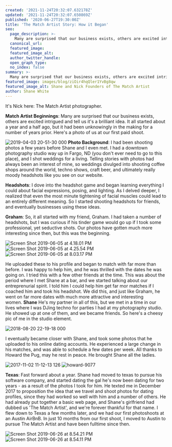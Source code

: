 ```yaml
---
created: '2021-11-24T20:32:07.632178Z'
updated: '2021-11-24T20:32:07.650869Z'
published: '2020-06-27T19:30:00Z'
title: 'The Match Artist Story: How it Began'
seo:
  page_description: >-
    Many are surprised that our business exists, others are excited intrigued and tell us it's a brilliant idea. It all started about a year and a half ago, but it had been unknowingly in the making for a number of years prior. Here's a photo of us at our first paid shoot.
  canonical_url:
  featured_image:
  featured_image_alt:
  author_twitter_handle:
  open_graph_type:
  no_index: false
summary: >-
  Many are surprised that our business exists, others are excited intrigued and tell us it's a brilliant idea. It all started about a year and a half ago, but it had been unknowingly in the making for a number of years prior. Here's a photo of us at our first paid shoot.
featured_image: images/blog/ziOir4hqQler1YvBg8qw
featured_image_alt: Shane and Nick Founders of The Match Artist
author: Shane White
---
```


<p>It's Nick here: The Match Artist photographer.</p>
<p><strong>Match Artist Beginnings</strong>: Many are surprised that our business exists, others are excited intrigued and tell us it's a brilliant idea. It all started about a year and a half ago, but it had been unknowingly in the making for a number of years prior. Here's a photo of us at our first paid shoot.</p>
<p><img src="https://images.ctfassets.net/9e33rgnm1y4m/7MXpDbrJvGYLYY9gAmVbz4/9142d930f2a928880dbf8354f3bab464/2019-04-03_20-51-30_000.jpeg" alt="2019-04-03 20-51-30 000" /><span>&nbsp;</span><strong>Photo Background</strong>: I had been shooting photos a few years before Shane and I even met. I had a downtown photography studio way up in Fargo, ND (you don't ever need to go to this place), and I shot weddings for a living. Telling stories with photos had always been an interest of mine, so weddings divulged into shooting coffee shops around the world, techno shows, craft beer, and ultimately really moody headshots like you see on our website.</p>
<p><strong>Headshots</strong>: I dove into the headshot game and began learning everything I could about facial expressions, posing, and lighting. As I delved deeper, I realized that even the most minute tightening of facial muscles could lead to an entirely different meaning. So I started shooting headshots for friends, and eventually businesses using these ideas.</p>
<p><strong>Graham</strong>: So, it all started with my friend, Graham. I had taken a number of headshots, but I was curious if his tinder game would go up if I took some professional, yet seductive shots. Our photos have gotten much more interesting since then, but this was the beginning.</p>
<p><img src="https://images.ctfassets.net/9e33rgnm1y4m/1rRHON5O9PyzfXK4HRteLj/17655882144dee3a2a9ea806642ef08f/Screen_Shot_2019-06-05_at_4.18.01_PM.png" alt="Screen Shot 2019-06-05 at 4.18.01 PM" /><span>&nbsp;</span><img src="https://images.ctfassets.net/9e33rgnm1y4m/3OBo9Rlo5UjboDh2hc0rDQ/b2a5c8c2db19024b7dca1dc43a200b24/Screen_Shot_2019-06-05_at_4.25.54_PM.png" alt="Screen Shot 2019-06-05 at 4.25.54 PM" /><span>&nbsp;</span><img src="https://images.ctfassets.net/9e33rgnm1y4m/3N83a2ZJczpxK5JS75ns95/c3a5a954512a7ee38a0ab9dfb16183cf/Screen_Shot_2019-06-05_at_8.03.17_PM.png" alt="Screen Shot 2019-06-05 at 8.03.17 PM" /></p>
<p>He uploaded these to his profile and began to match with far more than before. I was happy to help him, and he was thrilled with the dates he was going on. I tried this with a few other friends at the time. This was about the period where I met Shane at a bar, and we started talking about our entreprenurial spirit. I told him I could help him get far mor matches if I coached him and took his headshot. We did this, and just like Graham, he went on far more dates with much more attractive and interesting women.<span>&nbsp;</span><strong>Shane</strong><span>&nbsp;</span>He's my partner in all of this, but we met in a time in our lives where I was DJing techno for parties I had at my photography studio. He showed up at one of them, and we became friends. So here's a cheesy pic of me in the studio element.</p>
<p><img src="https://images.ctfassets.net/9e33rgnm1y4m/671XIxQHo3ncYVBonefMgN/cf516ab051ed5585bc34f8e307e76e14/2018-08-20_22-19-18_000.jpeg" alt="2018-08-20 22-19-18 000" /></p>
<p>I eventually became closer with Shane, and took some photos that he uploaded to his online dating accounts. He experienced a large change in his matches, and was able to schedule a few dates per week. All thanks to Howard the Pug, may he rest in peace. He brought Shane all the ladies.</p>
<p><img src="https://images.ctfassets.net/9e33rgnm1y4m/5D0vFDcmtnjJra7vO3VFKI/6a06a03fabf1b8b378d7cf81c6674643/2017-11-02_11-12-13_126.jpeg" alt="2017-11-02 11-12-13 126" /><span>&nbsp;</span><img src="https://images.ctfassets.net/9e33rgnm1y4m/GaQhtQu6hDrA0xpqHgUog/5be11c2dfc54f28ba75df9c609ba7557/howard-9077.jpg" alt="howard-9077" /></p>
<p><strong>Texas</strong>: Fast forward about a year. Shane had moved to texas to pursue his software company, and started dating the gal he's now been dating for two years - as a result of the photos I took for him. He texted me in December 2017 to proposition the idea that we travel and shoot photos for dating profiles, since they had worked so well with him and a number of others. He had already put together a basic web page, and Shane's girlfriend had dubbed us 'The Match Artist', and we're forever thankful for that name. I flew down to Texas a few months later, and we had our first photoshoots at an Austin AirBnB. In just 10 months from our first shoot, I moved to Austin to pursue The Match Artist and have been fulltime since then.</p>
<p><img src="https://images.ctfassets.net/9e33rgnm1y4m/4T8AuFLBTkFrxa5EDXz7BU/fea7e1db2d00ce8b23010599c9c4476b/Screen_Shot_2019-06-26_at_8.54.21_PM.png" alt="Screen Shot 2019-06-26 at 8.54.21 PM" /><span>&nbsp;</span><img src="https://images.ctfassets.net/9e33rgnm1y4m/Drndm4y9cF9YBU7AkOt4J/71de5ef51ebfd9288bca943fb69ca47a/Screen_Shot_2019-06-26_at_8.54.11_PM.png" alt="Screen Shot 2019-06-26 at 8.54.11 PM" /></p>
